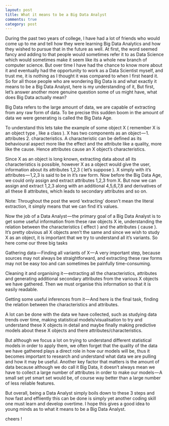 ```yaml
---
layout: post
title: What it means to be a Big Data Analyst
comments: true
category: post
---
```



During the past two years of college, I have had a lot of friends who would come up to me and tell how they were learning Big Data Analytics and how they wished to pursue that in the future as well. At first, the word seemed fancy and adding to that people would sometimes refer it to as Data Science which would sometimes make it seem like its a whole new branch of computer science. But over time I have had the chance to know more about it and eventually had the opportunity to work as a Data Scientist myself, and trust me, it is nothing as I thought it was compared to when I first heard it. So for all those people who are wondering Big Data is and what exactly it means to be a Big Data Analyst, here is my understanding of it, But first, let’s answer another more genuine question some of us might have, what does Big Data actually mean?


Big Data refers to the large amount of data, we are capable of extracting from any raw form of data. To be precise this sudden boom in the amount of data we were generating is called the Big Data Age.


To understand this lets take the example of some object X ( remember X is an object type , like a class ). X has two components as an object — 1. attributes 2. characteristics. A characteristic can be defined as its behavioural aspect more like the effect and the attribute like a quality, more like the cause. Hence attributes cause an X object’s characteristics.


Since X as an object is long known, extracting data about all its characteristics is possible, however X as a object would give the user, information about its attributes 1,2,3 ( let’s suppose ). X simply with it’s attributes — 1,2,3 is said to be in it’s raw form. Now before the Big Data Age, we could only assign and extract attributes 1,2,3 from X. But now we can assign and extract 1,2,3 along with an additional 4,5,6,7,8 and derivatives of all these 8 attributes, which leads to secondary attributes and so on.


Note: Throughout the post the word ‘extracting’ doesn’t mean the literal extraction, it simply means that we can find it’s values.

Now the job of a Data Analyst — the primary goal of a Big Data Analyst is to get some useful information from these raw objects X ie, understanding the relation between the characteristics ( effect ) and the attributes ( cause ). It’s pretty obvious all X objects aren’t the same and since we wish to study X as an object, it is important that we try to understand all it’s variants. So here come our three big tasks

Gathering data — Finding all variants of X — A very important step, because sources may not always be straightforward, and extracting these raw forms may not be easy too and can sometimes be painfully time-consuming.

Cleaning it and organising it — extracting all the characteristics, attributes and generating additional secondary attributes from the various X objects we have gathered. Then we must organise this information so that it is easily readable.

Getting some useful inferences from it — And here is the final task, finding the relation between the characteristics and attributes.

A lot can be done with the data we have collected, such as studying data trends over time, making statistical models/visualisation to try and understand these X objects in detail and maybe finally making predictive models about these X objects and there attributes/characteristics.

But although we focus a lot on trying to understand different statistical models in order to apply them, we often forget that the quality of the data we have gathered plays a direct role in how our models will be, thus it becomes important to research and understand what data we are pulling and how it may be useful. Another key factor that matters is the amount of data because although we do call it Big Data, it doesn’t always mean we have to collect a large number of attributes in order to make our models — A small set yet smart set would be, of course way better than a large number of less reliable features.

But overall, being a Data Analyst simply boils down to these 3 steps and how fast and effiiently this can be done is simply yet another coding skill one must learn and develop overtime. I hope this gives a good idea to young minds as to what it means to be a Big Data Analyst.

cheers !



                            